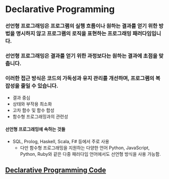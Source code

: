 # Declarative Programming 

### 선언형 프로그래밍은 프로그램의 실행 흐름이나 원하는 결과를 얻기 위한 방법을 명시하지 않고 프로그램의 로직을 표현하는 프로그래밍 패러다임입니다. 

### 선언형 프로그래밍은 결과를 얻기 위한 과정보다는 원하는 결과에 초점을 맞춥니다. 

### 이러한 접근 방식은 코드의 가독성과 유지 관리를 개선하며, 프로그램의 복잡성을 줄일 수 있습니다.

- 결과 중심 
- 상태와 부작용 최소화 
- 고차 함수 및 함수 합성 
- 함수형 프로그래밍과의 관련성 

#### 선언형 프로그래밍에 속하는 것들 

- SQL, Prolog, Haskell, Scala, F# 등에서 주로 사용 
  - 다만 함수형 프로그래밍을 지원하는 다양한 언어 Python, JavaScript, Python, Ruby와 같은 다중 패러다임 언어에서도 선언형 방식을 사용 가능함. 


## [Declarative Programming Code](https://github-history.netlify.app/keepinmindsh/lines_edu/blob/main/paradigm/03/declarative_programming.go)
